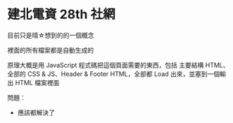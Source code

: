 # 建北電資 28th 社網

目前只是晴☆想到的的一個概念

裡面的所有檔案都是自動生成的

原理大概是用 JavaScript 程式碼把這個頁面需要的東西，包括 主要結構 HTML、全部的 CSS & JS、Header & Footer HTML，全部都 Load 出來，並塞到一個輸出 HTML 檔案裡面

問題：

- 應該都解決了